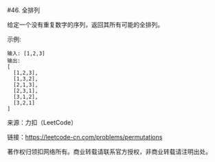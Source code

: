 #46. 全排列

给定一个没有重复数字的序列，返回其所有可能的全排列。

示例:

```
输入: [1,2,3]
输出:
[
  [1,2,3],
  [1,3,2],
  [2,1,3],
  [2,3,1],
  [3,1,2],
  [3,2,1]
]
```

来源：力扣（LeetCode）

链接：https://leetcode-cn.com/problems/permutations

著作权归领扣网络所有。商业转载请联系官方授权，非商业转载请注明出处。
